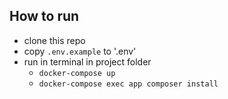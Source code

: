 ## How to run
- clone this repo
- copy `.env.example` to '.env'
- run in terminal in project folder
  - `docker-compose up`
  - `docker-compose exec app composer install`
